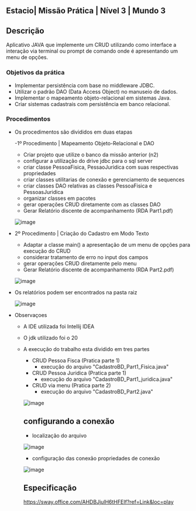 ## Estacio| Missão Prática | Nível 3 | Mundo 3

## Descrição

 Aplicativo JAVA que implemente um CRUD utilizando como interface a interação via terminal ou prompt de comando onde é apresentando um menu de opções.
     

### Objetivos da prática

  - Implementar persistência com base no middleware JDBC.
  - Utilizar o padrão DAO (Data Access Object) no manuseio de dados.
  - Implementar o mapeamento objeto-relacional em sistemas Java.
  - Criar sistemas cadastrais com persistência em banco relacional.
   
### Procedimentos

- Os procedimentos são divididos em duas etapas

  -1º Procedimento | Mapeamento Objeto-Relacional e DAO
     -   Criar projeto que utilize o banco da missão anterior (n2)
     -   configurar a utilização do drive jdbc para o sql server
     -   criar classe PessoaFisica, PessaoJuridica com suas respectivas propriedades
     -   criar classes utilitarias de conexão e gerenciamento de sequences 
     -   criar classes DAO relativas as classes PessoaFisica e PessoasJuridica 
     -   organizar classes em pacotes
     -   gerar operações CRUD diretamente com as classes DAO   
     -   Gerar Relatório discente de acompanhamento (RDA Part1.pdf) 
      
   ![image](https://github.com/msbzz/estacio.m3.n3/assets/44148209/2348498f-de9a-4711-ace3-d9e4198d4bf5)

 -  2º Procedimento | Criação do Cadastro em Modo Texto

     -   Adaptar a classe main() a apresentação de um menu de opções para execução do CRUD
     -   considerar tratamento de erro no input dos campos
     -   gerar operações CRUD diretamente pelo menu    
     -   Gerar Relatório discente de acompanhamento (RDA Part2.pdf)
    
   
     ![image](https://github.com/msbzz/estacio.m3.n3/assets/44148209/5a497556-008a-4a1c-abab-00b512c24860)


 - Os relatórios podem ser encontrados na pasta raiz

     ![image](https://github.com/msbzz/estacio.m3.n3/assets/44148209/7de67716-e9a6-4c10-80e3-5b8c5c60df26)

- Observaçoes
   - A IDE utilizada foi Intellij IDEA
   - O jdk utilizado foi o 20
   - A execução do trabalho esta dividido em tres partes
      - CRUD Pessoa Fisca (Pratica parte 1)
        - execução do arquivo "CadastroBD_Part1_Fisica.java"
      - CRUD Pessoa Juridica (Pratica parte 1)
        - execução do arquivo "CadastroBD_Part1_juridica.java"
      - CRUD via menu (Pratica parte 2)
        - execução do arquivo "CadastroBD_Part2.java"
 
      ![image](https://github.com/msbzz/estacio.m3.n3/assets/44148209/6e2a71cb-5bd4-4485-b01e-b214d078ab4c)
 
     ## configurando a conexão

       - localização do arquivo  

       ![image](https://github.com/msbzz/estacio.m3.n3/assets/44148209/e3f7dffe-eebd-4020-90ea-9b0a31c6b111)
 
        - configuração das conexão propriedades de conexão    
  
       ![image](https://github.com/msbzz/estacio.m3.n3/assets/44148209/62c3e016-7979-4cb0-8bdf-3516b0e2aad3)


     
     ## Especificação
      https://sway.office.com/AHDBJjulH6tHFEIf?ref=Link&loc=play
    
   
